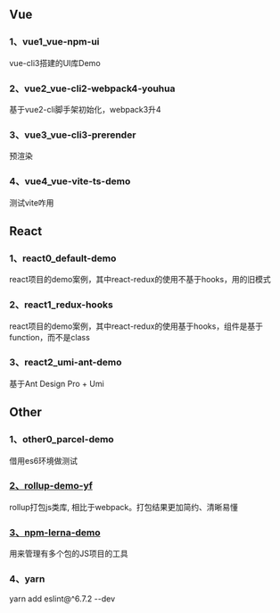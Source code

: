 
## Vue

### 1、vue1_vue-npm-ui

vue-cli3搭建的UI库Demo


### 2、vue2_vue-cli2-webpack4-youhua

基于vue2-cli脚手架初始化，webpack3升4


### 3、vue3_vue-cli3-prerender

预渲染


### 4、vue4_vue-vite-ts-demo

测试vite咋用


## React

### 1、react0_default-demo

react项目的demo案例，其中react-redux的使用不基于hooks，用的旧模式

### 2、react1_redux-hooks

react项目的demo案例，其中react-redux的使用基于hooks，组件是基于function，而不是class

### 3、react2_umi-ant-demo

基于Ant Design Pro + Umi


## Other

### 1、other0_parcel-demo

借用es6环境做测试


### [2、rollup-demo-yf](https://gitee.com/Tibooyang/rollup-demo-yf)

rollup打包js类库, 相比于webpack。打包结果更加简约、清晰易懂

### [3、npm-lerna-demo](https://gitee.com/Tibooyang/npm-lerna-demo)

用来管理有多个包的JS项目的工具

### 4、yarn

yarn add eslint@^6.7.2 --dev
